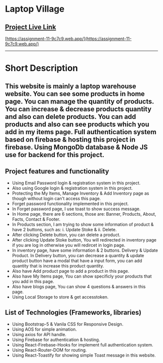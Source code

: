 # Laptop Village

## [Project Live Link](https://assignment-11-9c7c9.web.app/)

[https://assignment-11-9c7c9.web.app/](https://assignment-11-9c7c9.web.app/)

---

# Short Description

## This website is mainly a laptop warehouse website. You can see some products in home page. You can manage the quantity of products. You can increase & decrease products quantity and also can delete products. You can add products and also can see products which you add in my items page. Full authentication system based on firebase & hosting this project in firebase. Using MongoDb database & Node JS use for backend for this project.

## Project features and functionality

- Using Email Password login & registration system in this project.
- Also using Google login & registration system in this project.
- Protecting the My Items, Manage Inventory & Add Inventory page as though without login can't access this page.
- Forget password functionality implemented in this project.
- In Forget password page, I use toast to show success message.
- In Home page, there are 6 sections, those are: Banner, Products, About, Facts, Contact & Footer.
- In Products section, I am trying to show some information of product & have 2 buttons, such as: i. Update Stoke & ii. Delete.
- After clicking Delete button, you can delete a product.
- After clicking Update Stoke button, You will redirected in inventory page if you are log in otherwise you will redircet in login page.
- In inventory page, have some information & 2 buttons. Delivery & Update Product. In Delivery button, you can decrease a quantity & update product button have a modal that have a input form, you can add quantity that is increase this product quantity.
- Also have Add product page to add a product in this page.
- Also have My Items page, You can show specificly your products that you add in this page.
- Also have blogs page, You can show 4 questions & answers in this page.
- Using Local Storage to store & get accesstoken.

## List of Technologies (Frameworks, libraries)

- Using Bootstrap-5 & Vanila CSS for Responsive Design.
- Using AOS for simple animation.
- Using axios for API handle.
- Using Firebase for authentication & hosting.
- Using React-Firebase-Hooks for implement full authentication system.
- Using React-Router-DOM for routing.
- Using React-Toastify for showing simple Toast message in this website.
